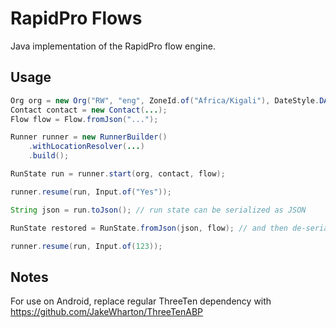 RapidPro Flows
==============

Java implementation of the RapidPro flow engine.

Usage
-----

```java
Org org = new Org("RW", "eng", ZoneId.of("Africa/Kigali"), DateStyle.DAY_FIRST, false);
Contact contact = new Contact(...);
Flow flow = Flow.fromJson("...");

Runner runner = new RunnerBuilder()
    .withLocationResolver(...)
    .build();

RunState run = runner.start(org, contact, flow);

runner.resume(run, Input.of("Yes"));

String json = run.toJson(); // run state can be serialized as JSON

RunState restored = RunState.fromJson(json, flow); // and then de-serialized when needed

runner.resume(run, Input.of(123));

```

Notes
-----

For use on Android, replace regular ThreeTen dependency with https://github.com/JakeWharton/ThreeTenABP